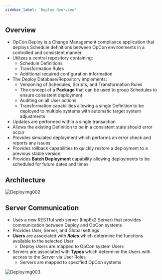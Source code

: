 ```yaml
---
sidebar_label: 'Deploy Overview'
---
```


## Overview

* OpCon Deploy is a Change Management compliance application that deploys Schedule definitions between OpCon environments in a controlled and consistent manner
* Utilizes a central repository containing:
  * Schedule Definitions
  * Transformation Rules
  * Additional required configuration information
* The Deploy Database/Repository implements:
  * Versioning of Schedules, Scripts, and Transformation Rules
  * The concept of a **Package** that can be used to group Schedules to ensure consistent deployment
  * Auditing on all User actions
  * Transformation capabilities allowing a single Definition to be deployed to multiple systems with automatic target system adjustments
*  Updates are performed within a single transaction 
  * Allows the existing Definition to be in a consistent state should error occur
  * Provides simulated deployment which performs an error check and reports any issues
  * Provides rollback capabilities to quickly restore a deployment to a previous stable version
  * Provides **Batch Deployment** capability allowing deployments to be scheduled for future dates and times

## Architecture

![Deployimg002](../static/imgdeploy/Deployimg002.png)

## Server Communication

* Uses a new RESTful web server (ImpEx2 Server) that provides communication between Deploy and OpCon systems
* Provides User, Server, and Global settings
* **Users** are associated with **_Roles_** which determine the functions available to the selected User 
  * Deploy Users are mapped to OpCon system Users
* Servers are associated with **Types** which determine the Users with access to the Server via User Roles
  * Servers are mapped to specified OpCon systems

![Deployimg003](../static/imgdeploy/Deployimg003.png)
